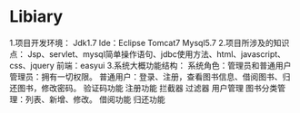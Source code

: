 # Libiary
1.项目开发环境： Jdk1.7 Ide：Eclipse Tomcat7 Mysql5.7 2.项目所涉及的知识点：  Jsp、servlet、mysql简单操作语句、jdbc使用方法、html、javascript、css、jquery  前端：easyui 3.系统大概功能结构： 系统角色：管理员和普通用户 管理员：拥有一切权限。 普通用户：登录、注册，查看图书信息、借阅图书、归还图书，修改密码。  验证码功能 注册功能 拦截器 过滤器 用户管理 图书分类管理：列表、新增、修改。 借阅功能 归还功能
